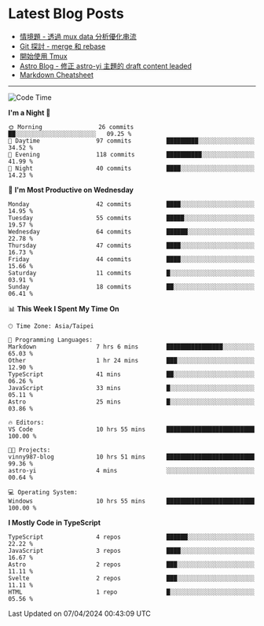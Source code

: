 # Latest Blog Posts
<!-- BLOG-POST-LIST:START -->
- [情境題 - 透過 mux data 分析優化串流](https://blog.vinny987.xyz/blog/2024/case-study-optimizing-streaming-through-mux-data-analysis/)
- [Git 探討 - merge 和 rebase](https://blog.vinny987.xyz/blog/2024/exploring-git-merge-and-rebase/)
- [開始使用 Tmux](https://blog.vinny987.xyz/blog/2024/start-using-tmux/)
- [Astro Blog - 修正 astro-yi 主題的 draft content leaded](https://blog.vinny987.xyz/blog/2024/astro-blog-fixed-the-issue-of-draft-content-leakage-in-the-astro-yi-theme/)
- [Markdown Cheatsheet](https://blog.vinny987.xyz/blog/2024/markdown-cheatsheet/)
<!-- BLOG-POST-LIST:END -->

---

<!--START_SECTION:waka-->
![Code Time](http://img.shields.io/badge/Code%20Time-22%20hrs%202%20mins-blue)

**I'm a Night 🦉** 

```text
🌞 Morning                26 commits          ██░░░░░░░░░░░░░░░░░░░░░░░   09.25 % 
🌆 Daytime                97 commits          █████████░░░░░░░░░░░░░░░░   34.52 % 
🌃 Evening                118 commits         ██████████░░░░░░░░░░░░░░░   41.99 % 
🌙 Night                  40 commits          ████░░░░░░░░░░░░░░░░░░░░░   14.23 % 
```
📅 **I'm Most Productive on Wednesday** 

```text
Monday                   42 commits          ████░░░░░░░░░░░░░░░░░░░░░   14.95 % 
Tuesday                  55 commits          █████░░░░░░░░░░░░░░░░░░░░   19.57 % 
Wednesday                64 commits          ██████░░░░░░░░░░░░░░░░░░░   22.78 % 
Thursday                 47 commits          ████░░░░░░░░░░░░░░░░░░░░░   16.73 % 
Friday                   44 commits          ████░░░░░░░░░░░░░░░░░░░░░   15.66 % 
Saturday                 11 commits          █░░░░░░░░░░░░░░░░░░░░░░░░   03.91 % 
Sunday                   18 commits          ██░░░░░░░░░░░░░░░░░░░░░░░   06.41 % 
```


📊 **This Week I Spent My Time On** 

```text
🕑︎ Time Zone: Asia/Taipei

💬 Programming Languages: 
Markdown                 7 hrs 6 mins        ████████████████░░░░░░░░░   65.03 % 
Other                    1 hr 24 mins        ███░░░░░░░░░░░░░░░░░░░░░░   12.90 % 
TypeScript               41 mins             ██░░░░░░░░░░░░░░░░░░░░░░░   06.26 % 
JavaScript               33 mins             █░░░░░░░░░░░░░░░░░░░░░░░░   05.11 % 
Astro                    25 mins             █░░░░░░░░░░░░░░░░░░░░░░░░   03.86 % 

🔥 Editors: 
VS Code                  10 hrs 55 mins      █████████████████████████   100.00 % 

🐱‍💻 Projects: 
vinny987-blog            10 hrs 51 mins      █████████████████████████   99.36 % 
astro-yi                 4 mins              ░░░░░░░░░░░░░░░░░░░░░░░░░   00.64 % 

💻 Operating System: 
Windows                  10 hrs 55 mins      █████████████████████████   100.00 % 
```

**I Mostly Code in TypeScript** 

```text
TypeScript               4 repos             ██████░░░░░░░░░░░░░░░░░░░   22.22 % 
JavaScript               3 repos             ████░░░░░░░░░░░░░░░░░░░░░   16.67 % 
Astro                    2 repos             ███░░░░░░░░░░░░░░░░░░░░░░   11.11 % 
Svelte                   2 repos             ███░░░░░░░░░░░░░░░░░░░░░░   11.11 % 
HTML                     1 repo              █░░░░░░░░░░░░░░░░░░░░░░░░   05.56 % 
```




 Last Updated on 07/04/2024 00:43:09 UTC
<!--END_SECTION:waka-->

<!--
**vincent97277/vincent97277** is a ✨ _special_ ✨ repository because its `README.md` (this file) appears on your GitHub profile.

Here are some ideas to get you started:

- 🔭 I’m currently working on ...
- 🌱 I’m currently learning ...
- 👯 I’m looking to collaborate on ...
- 🤔 I’m looking for help with ...
- 💬 Ask me about ...
- 📫 How to reach me: ...
- 😄 Pronouns: ...
- ⚡ Fun fact: ...
-->
